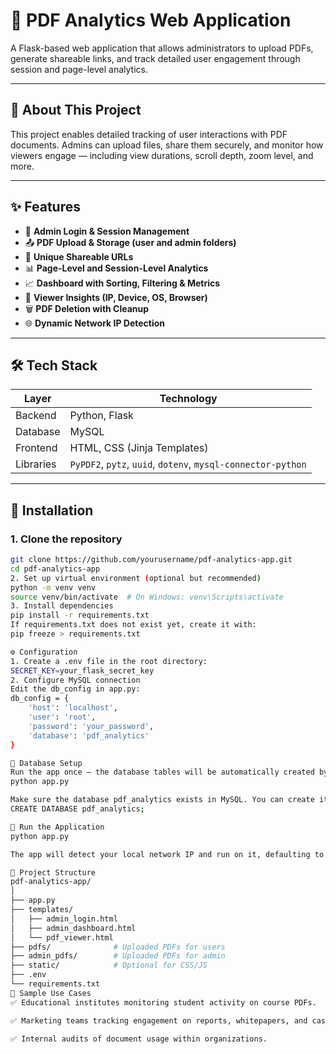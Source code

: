 # 📄 PDF Analytics Web Application

A Flask-based web application that allows administrators to upload PDFs, generate shareable links, and track detailed user engagement through session and page-level analytics.

---

## 📘 About This Project

This project enables detailed tracking of user interactions with PDF documents. Admins can upload files, share them securely, and monitor how viewers engage — including view durations, scroll depth, zoom level, and more.

---

## ✨ Features

- 🔐 **Admin Login & Session Management**
- 📤 **PDF Upload & Storage (user and admin folders)**
- 🔗 **Unique Shareable URLs**
- 📊 **Page-Level and Session-Level Analytics**
- 📈 **Dashboard with Sorting, Filtering & Metrics**
- 🔎 **Viewer Insights (IP, Device, OS, Browser)**
- 🗑️ **PDF Deletion with Cleanup**
- 🌐 **Dynamic Network IP Detection**

---

## 🛠️ Tech Stack

| Layer       | Technology                  |
|-------------|-----------------------------|
| Backend     | Python, Flask               |
| Database    | MySQL                       |
| Frontend    | HTML, CSS (Jinja Templates) |
| Libraries   | `PyPDF2`, `pytz`, `uuid`, `dotenv`, `mysql-connector-python` |

---

## 🧰 Installation

### 1. Clone the repository

```bash
git clone https://github.com/yourusername/pdf-analytics-app.git
cd pdf-analytics-app
2. Set up virtual environment (optional but recommended)
python -m venv venv
source venv/bin/activate  # On Windows: venv\Scripts\activate
3. Install dependencies
pip install -r requirements.txt
If requirements.txt does not exist yet, create it with:
pip freeze > requirements.txt

⚙️ Configuration
1. Create a .env file in the root directory:
SECRET_KEY=your_flask_secret_key
2. Configure MySQL connection
Edit the db_config in app.py:
db_config = {
    'host': 'localhost',
    'user': 'root',
    'password': 'your_password',
    'database': 'pdf_analytics'
}

🧾 Database Setup
Run the app once — the database tables will be automatically created by the init_db() function:
python app.py

Make sure the database pdf_analytics exists in MySQL. You can create it manually:
CREATE DATABASE pdf_analytics;

🚀 Run the Application
python app.py

The app will detect your local network IP and run on it, defaulting to http://<your-local-ip>:80/.

📁 Project Structure
pdf-analytics-app/
│
├── app.py
├── templates/
│   ├── admin_login.html
│   ├── admin_dashboard.html
│   └── pdf_viewer.html
├── pdfs/              # Uploaded PDFs for users
├── admin_pdfs/        # Uploaded PDFs for admin
├── static/            # Optional for CSS/JS
├── .env
└── requirements.txt
🧪 Sample Use Cases
✅ Educational institutes monitoring student activity on course PDFs.

✅ Marketing teams tracking engagement on reports, whitepapers, and case studies.

✅ Internal audits of document usage within organizations.
